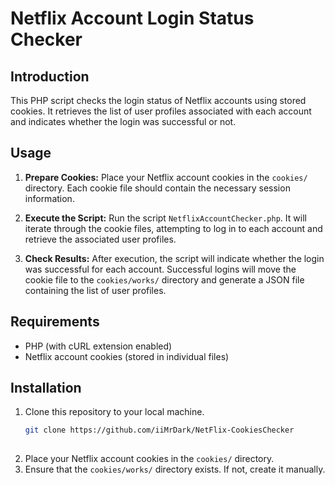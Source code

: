 # Netflix Account Login Status Checker

## Introduction
This PHP script checks the login status of Netflix accounts using stored cookies. It retrieves the list of user profiles associated with each account and indicates whether the login was successful or not.

## Usage

1. **Prepare Cookies:**
   Place your Netflix account cookies in the `cookies/` directory. Each cookie file should contain the necessary session information.

2. **Execute the Script:**
   Run the script `NetflixAccountChecker.php`. It will iterate through the cookie files, attempting to log in to each account and retrieve the associated user profiles.

3. **Check Results:**
   After execution, the script will indicate whether the login was successful for each account. Successful logins will move the cookie file to the `cookies/works/` directory and generate a JSON file containing the list of user profiles.

## Requirements

- PHP (with cURL extension enabled)
- Netflix account cookies (stored in individual files)

## Installation

1. Clone this repository to your local machine.
   ```bash
   git clone https://github.com/iiMrDark/NetFlix-CookiesChecker
  
2. Place your Netflix account cookies in the `cookies/` directory.
3. Ensure that the `cookies/works/` directory exists. If not, create it manually.

